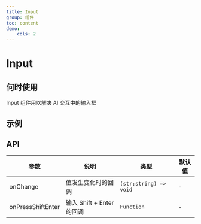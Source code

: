 ```yaml
---
title: Input
group: 组件
toc: content
demo:
    cols: 2
---
```


# Input

## 何时使用

Input 组件用以解决 AI 交互中的输入框

## 示例

<code src="./demos/input.tsx" title="基本使用"></code>

## API

| 参数              | 说明                      | 类型                   | 默认值 |
| ----------------- | ------------------------- | ---------------------- | ------ |
| onChange          | 值发生变化时的回调        | `(str:string) => void` | -      |
| onPressShiftEnter | 输入 Shift + Enter 的回调 | `Function`             | -      |
